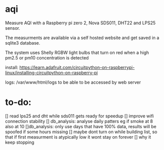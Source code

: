 # aqi
Measure AQI with a Raspberry pi zero 2, Nova SDS011, DHT22 and LPS25 sensor.

The measurments are available via a self hosted website and get saved in a sqlite3 database.

The system uses Shelly RGBW light bulbs that turn on red when a high pm2.5 or pm10 concentration is detected

install:
https://learn.adafruit.com/circuitpython-on-raspberrypi-linux/installing-circuitpython-on-raspberry-pi

logs:
/var/www/html/logs
to be able to be accessed by web server


# to-do:
[] read lps25 and dht while sds011 gets ready for speedup
[] improve wifi connection stability
[] db_analysis: analyse daily patters eg if smoke at 8 also at 10
[]db_analysis: only use days that have 100% data, results will be spoofed if some hours missing
[] maybe dont turn on while building list, so that if first measurment is atypically low it wont stay on forever
[] why it keep stopping
